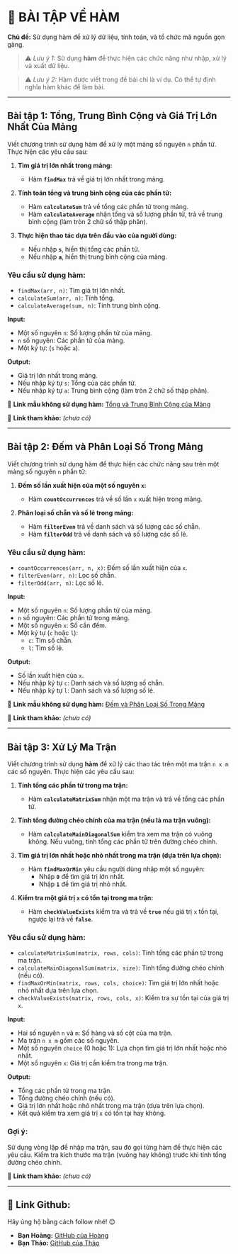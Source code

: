 # 📘 BÀI TẬP VỀ HÀM

**Chủ đề:** Sử dụng hàm để xử lý dữ liệu, tính toán, và tổ chức mã nguồn gọn gàng.

> ⚠️ _Lưu ý 1:_ Sử dụng **hàm** để thực hiện các chức năng như nhập, xử lý và xuất dữ liệu.

> ⚠️ _Lưu ý 2:_ Hàm được viết trong đề bài chỉ là ví dụ. Có thể tự định nghĩa hàm khác để làm bài.

---

## Bài tập 1: Tổng, Trung Bình Cộng và Giá Trị Lớn Nhất Của Mảng

Viết chương trình sử dụng hàm để xử lý một mảng số nguyên `n` phần tử. Thực hiện các yêu cầu sau:

1. **Tìm giá trị lớn nhất trong mảng:**

   - Hàm **`findMax`** trả về giá trị lớn nhất trong mảng.

2. **Tính toán tổng và trung bình cộng của các phần tử:**

   - Hàm **`calculateSum`** trả về tổng các phần tử trong mảng.
   - Hàm **`calculateAverage`** nhận tổng và số lượng phần tử, trả về trung bình cộng (làm tròn 2 chữ số thập phân).

3. **Thực hiện thao tác dựa trên đầu vào của người dùng:**
   - Nếu nhập **`s`**, hiển thị tổng các phần tử.
   - Nếu nhập **`a`**, hiển thị trung bình cộng của mảng.

### Yêu cầu sử dụng hàm:

- `findMax(arr, n)`: Tìm giá trị lớn nhất.
- `calculateSum(arr, n)`: Tính tổng.
- `calculateAverage(sum, n)`: Tính trung bình cộng.

**Input:**

- Một số nguyên `n`: Số lượng phần tử của mảng.
- `n` số nguyên: Các phần tử của mảng.
- Một ký tự: (`s` hoặc `a`).

**Output:**

- Giá trị lớn nhất trong mảng.
- Nếu nhập ký tự `s`: Tổng của các phần tử.
- Nếu nhập ký tự `a`: Trung bình cộng (làm tròn 2 chữ số thập phân).

🔗 **Link mẫu không sử dụng hàm:** [Tổng và Trung Bình Cộng của Mảng](https://github.com/NguyenVietHoang725/LearningC/blob/main/PRACTICES/BT_MangMotChieu/Bai1.cpp)

🔗 **Link tham khảo:** _(chưa có)_

---

## Bài tập 2: Đếm và Phân Loại Số Trong Mảng

Viết chương trình sử dụng hàm để thực hiện các chức năng sau trên một mảng số nguyên `n` phần tử:

1. **Đếm số lần xuất hiện của một số nguyên `x`:**

   - Hàm **`countOccurrences`** trả về số lần `x` xuất hiện trong mảng.

2. **Phân loại số chẵn và số lẻ trong mảng:**
   - Hàm **`filterEven`** trả về danh sách và số lượng các số chẵn.
   - Hàm **`filterOdd`** trả về danh sách và số lượng các số lẻ.

### Yêu cầu sử dụng hàm:

- `countOccurrences(arr, n, x)`: Đếm số lần xuất hiện của `x`.
- `filterEven(arr, n)`: Lọc số chẵn.
- `filterOdd(arr, n)`: Lọc số lẻ.

**Input:**

- Một số nguyên `n`: Số lượng phần tử của mảng.
- `n` số nguyên: Các phần tử trong mảng.
- Một số nguyên `x`: Số cần đếm.
- Một ký tự (`c` hoặc `l`):
  - `c`: Tìm số chẵn.
  - `l`: Tìm số lẻ.

**Output:**

- Số lần xuất hiện của `x`.
- Nếu nhập ký tự `c`: Danh sách và số lượng số chẵn.
- Nếu nhập ký tự `l`: Danh sách và số lượng số lẻ.

🔗 **Link mẫu không sử dụng hàm:** [Đếm và Phân Loại Số Trong Mảng](https://github.com/NguyenVietHoang725/LearningC/blob/main/PRACTICES/BT_MangMotChieu/Bai2.cpp)

🔗 **Link tham khảo:** _(chưa có)_

---

## Bài tập 3: Xử Lý Ma Trận

Viết chương trình sử dụng **hàm** để xử lý các thao tác trên một ma trận `n x m` các số nguyên. Thực hiện các yêu cầu sau:

1. **Tính tổng các phần tử trong ma trận:**

   - Hàm **`calculateMatrixSum`** nhận một ma trận và trả về tổng các phần tử.

2. **Tính tổng đường chéo chính của ma trận (nếu là ma trận vuông):**

   - Hàm **`calculateMainDiagonalSum`** kiểm tra xem ma trận có vuông không. Nếu vuông, tính tổng các phần tử trên đường chéo chính.

3. **Tìm giá trị lớn nhất hoặc nhỏ nhất trong ma trận (dựa trên lựa chọn):**

   - Hàm **`findMaxOrMin`** yêu cầu người dùng nhập một số nguyên:
     - Nhập **`0`** để tìm giá trị lớn nhất.
     - Nhập **`1`** để tìm giá trị nhỏ nhất.

4. **Kiểm tra một giá trị `x` có tồn tại trong ma trận:**
   - Hàm **`checkValueExists`** kiểm tra và trả về **`true`** nếu giá trị `x` tồn tại, ngược lại trả về **`false`**.

### Yêu cầu sử dụng hàm:

- `calculateMatrixSum(matrix, rows, cols)`: Tính tổng các phần tử trong ma trận.
- `calculateMainDiagonalSum(matrix, size)`: Tính tổng đường chéo chính (nếu có).
- `findMaxOrMin(matrix, rows, cols, choice)`: Tìm giá trị lớn nhất hoặc nhỏ nhất dựa trên lựa chọn.
- `checkValueExists(matrix, rows, cols, x)`: Kiểm tra sự tồn tại của giá trị `x`.

**Input:**

- Hai số nguyên `n` và `m`: Số hàng và số cột của ma trận.
- Ma trận `n x m` gồm các số nguyên.
- Một số nguyên `choice` (0 hoặc 1): Lựa chọn tìm giá trị lớn nhất hoặc nhỏ nhất.
- Một số nguyên `x`: Giá trị cần kiểm tra trong ma trận.

**Output:**

- Tổng các phần tử trong ma trận.
- Tổng đường chéo chính (nếu có).
- Giá trị lớn nhất hoặc nhỏ nhất trong ma trận (dựa trên lựa chọn).
- Kết quả kiểm tra xem giá trị `x` có tồn tại hay không.

### Gợi ý:

Sử dụng vòng lặp để nhập ma trận, sau đó gọi từng hàm để thực hiện các yêu cầu. Kiểm tra kích thước ma trận (vuông hay không) trước khi tính tổng đường chéo chính.

🔗 **Link tham khảo:** _(chưa có)_

---

## 🌟 Link Github:

Hãy ủng hộ bằng cách follow nhé! 😊

- **Bạn Hoàng:** [GitHub của Hoàng](https://github.com/NguyenVietHoang725)
- **Bạn Thảo:** [GitHub của Thảo](https://github.com/thou05)

